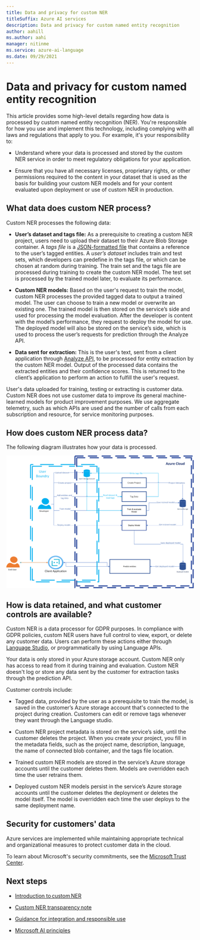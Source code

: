 ```yaml
---
title: Data and privacy for custom NER
titleSuffix: Azure AI services
description: Data and privacy for custom named entity recognition
author: aahill
ms.author: aahi
manager: nitinme
ms.service: azure-ai-language
ms.date: 09/29/2021
---
```


# Data and privacy for custom named entity recognition

This article provides some high-level details regarding how data is processed by custom named entity recognition (NER). You're responsible for how you use and implement this technology, including complying with all laws and regulations that apply to you. For example, it's your responsibility to:

* Understand where your data is processed and stored by the custom NER service in order to meet regulatory obligations for your application.
    
* Ensure that you have all necessary licenses, proprietary rights, or other permissions required to the content in your dataset that is used as the basis for building your custom NER models and for your content evaluated upon deployment or use of custom NER in production.


## What data does custom NER process?

Custom NER processes the following data:

* **User’s dataset and tags file:** As a prerequisite to creating a custom NER project, users need to upload their dataset to their Azure Blob Storage container. A *tags file* is a [JSON-formatted file](/azure/ai-services/language-service/custom-named-entity-recognition/concepts/data-formats#json-file-format) that contains a reference to the user’s tagged entities. A *user’s dataset* includes train and test sets, which developers can predefine in the tags file, or which can be chosen at random during training. The train set and the tags file are processed during training to create the custom NER model. The test set is processed by the trained model later, to evaluate its performance.

* **Custom NER models:** Based on the user's request to train the model, custom NER processes the provided tagged data to output a trained model. The user can choose to train a new model or overwrite an existing one. The trained model is then stored on the service’s side and used for processing the model evaluation. After the developer is content with the model’s performance, they request to deploy the model for use. The deployed model will also be stored on the service’s side, which is used to process the user’s requests for prediction through the Analyze API.

* **Data sent for extraction:** This is the user's text, sent from a client application through [Analyze API](https://aka.ms/ct-runtime-swagger), to be processed for entity extraction by the custom NER model. Output of the processed data contains the extracted entities and their confidence scores. This is returned to the client’s application to perform an action to fulfill the user's request.

User's data uploaded for training, testing or extracting is customer data.  Custom NER does not use customer data to improve its general machine-learned models for product improvement purposes. We use aggregate telemetry, such as which APIs are used and the number of calls from each subscription and resource, for service monitoring purposes.

## How does custom NER process data?

The following diagram illustrates how your data is processed.

![Diagram that shows how data is processed.](media\cner-rai-privacy-chart.png)

## How is data retained, and what customer controls are available?

Custom NER is a data processor for GDPR purposes. In compliance with GDPR policies, custom NER users have full control to view, export, or delete any customer data. Users can perform these actions either through [Language Studio](https://aka.ms/languageStudio), or programmatically by using Language APIs.  

Your data is only stored in your Azure storage account. Custom NER only has access to read from it during training and evaluation. Custom NER doesn't log or store any data sent by the customer for extraction tasks through the prediction API.

Customer controls include:

* Tagged data, provided by the user as a prerequisite to train the model, is saved in the customer’s Azure storage account that's connected to the project during creation. Customers can edit or remove tags whenever they want through the Language studio.

* Custom NER project metadata is stored on the service’s side, until the customer deletes the project. When you create your project, you fill in the metadata fields, such as the project name, description, language, the name of connected blob container, and the tags file location.

* Trained custom NER models are stored in the service’s Azure storage accounts until the customer deletes them. Models are overridden each time the user retrains them.

* Deployed custom NER models persist in the service’s Azure storage accounts until the customer deletes the deployment or deletes the model itself. The model is overridden each time the user deploys to the same deployment name.

## Security for customers' data

Azure services are implemented while maintaining appropriate technical and organizational measures to protect customer data in the cloud.

To learn about Microsoft's security commitments, see the [Microsoft Trust Center](https://www.microsoft.com/trust-center).


## Next steps

* [Introduction to custom NER](/azure/ai-services/language-service/custom-named-entity-recognition/overview)

* [Custom NER transparency note](cner-transparency-note.md)

* [Guidance for integration and responsible use](cner-guidance-integration-responsible-use.md)

* [Microsoft AI principles](https://www.microsoft.com/ai/responsible-ai?rtc=1&activetab=pivot1%3aprimaryr6)
